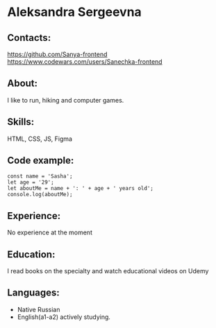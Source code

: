 # Aleksandra Sergeevna

## Contacts:
https://github.com/Sanya-frontend
https://www.codewars.com/users/Sanechka-frontend

## About:
I like to run, hiking and computer games.

## Skills:
HTML, CSS, JS, Figma

## Code example:

```
const name = 'Sasha';
let age = '29';
let aboutMe = name + ': ' + age + ' years old';
console.log(aboutMe);
```

## Experience:
No experience at the moment

## Education:
I read books on the specialty and watch educational videos on Udemy

## Languages:
* Native Russian
* English(a1-a2) actively studying.
